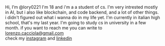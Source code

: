 Hi, I’m @lory0221
I'm 18 and i'm a a student of cs.
I'm very intrested mostly in AI, but i also like blockchain, and code backend, and a lot of other things.
i didn't figured out what i wanna do in my life yet.
I'm currently in italian high school, that's my last year.
I'm going to study cs in university in a few month.
if you want to reach me you can write to lorenzo.cacciola@gmail.com <br>
check my [instagram](https://www.instagram.com/lorenzo_cacciola0221/) and [linkedin](https://www.linkedin.com/in/lorenzocacciola02/)
<!---
lory0221/lory0221 is a ✨ special ✨ repository because its `README.md` (this file) appears on your GitHub profile.
You can click the Preview link to take a look at your changes.
--->
